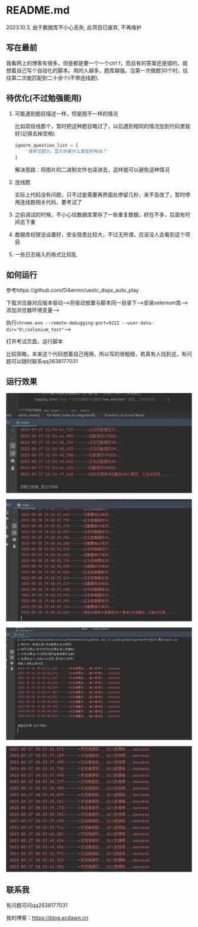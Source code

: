 # README.md

2023.10.3, 由于数据库不小心丢失, 此项目已废弃, 不再维护
## 写在最前

我看网上的博客有很多，但是都是要一个一个ctrl f，而且有的答案还是错的，就想着自己写个自动化的脚本。用的人越多，题库越强。当第一次做题30个时，往往第二次能匹配到二十余个(不带连线题).

## 待优化(不过勉强能用)

1. 可能遇到题目描述一样，但是图不一样的情况

   比如双绞线那个，暂时把这种题目略过了，以后遇到相同的情况加到代码里就好(记得去掉空格)

   ```python
   ignore_question_list = [
       '请参见图示。显示的是什么类型的布线？'
   ]
   ```

   解决思路：将图片的二进制文件也读进去，这样就可以避免这种情况

2. 连线题

   实际上代码没有问题，只不过是需要再界面处停留几秒，来不及改了，暂时停用连线题相关代码，要考试了

3. 之前调试的时候，不小心往数据库里存了一些重复数据，好在不多，后面有时间去下重
4. 数据库权限没设置好，安全隐患比较大，不过无所谓，应该没人会看到这个项目
5. 一些日志输入的格式比较乱

## 如何运行

参考https://github.com/D4wnnn/uestc_dxpx_auto_play

下载浏览器对应版本驱动-->将驱动放置与脚本同一目录下-->安装selenium库-->添加浏览器环境变量-->

执行`chrome.exe --remote-debugging-port=9222 --user-data-dir="D:/selenium_test"`-->

打开考试页面，运行脚本

比较简略，本来这个代码想着自己用用，所以写的很粗糙，若真有人找到这，有问题可以随时联系qq2638177031

## 运行效果

![image-20230529002905546](README/image-20230529002905546.png)

![2134](README/2134.png)

![3453245](README/3453245.png)

![image-20230529003012251](README/image-20230529003012251.png)

## 联系我

有问题可问qq2638177031

我的博客：https://blog.acdawn.cn
